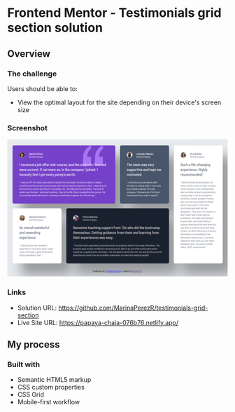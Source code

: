 # Frontend Mentor - Testimonials grid section solution

## Overview

### The challenge

Users should be able to:

- View the optimal layout for the site depending on their device's screen size

### Screenshot

![](/images/screenshot.png)

### Links

- Solution URL: https://github.com/MarinaPerezR/testimonials-grid-section
- Live Site URL: https://papaya-chaja-076b76.netlify.app/

## My process

### Built with

- Semantic HTML5 markup
- CSS custom properties
- CSS Grid
- Mobile-first workflow

